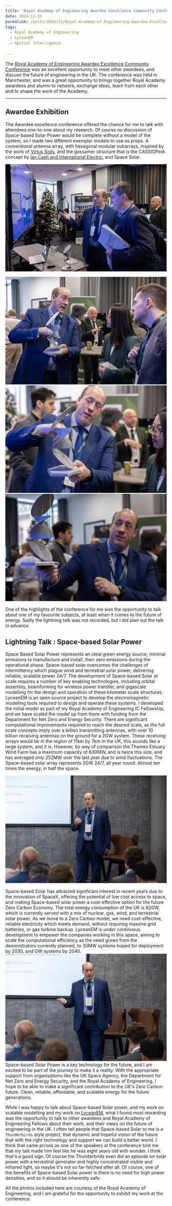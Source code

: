 ```yaml
---
title: 'Royal Academy of Engineering Awardee Excellence Community Conference'
date: 2024-11-15
permalink: /posts/2024/11/Royal-Academy-of-Engineering-Awardee-Excellence-Community-Conference/
tags:
  - Royal Academy of Engineering
  - LyceanEM
  - Spatial Intelligence
  
---
```

The [Royal Academy of Engineering Awardee Excellence Community Conference](https://raeng.org.uk/events/2024/nov/awardee-excellence-community-conference-2024) was an excellent opportunity to meet other awardees, and discuss the future of engineering in the UK. The conference was held in Manchester, and was a great opportunity to  brings together Royal Academy awardees and alumni to network, exchange ideas, learn from each other and to shape the work of the Academy.

---

Awardee Exhibition
------------------
The Awardee excellence conference offered the chance for me to talk with attendees one-to-one about my research. Of course no discussion of Space-based Solar Power would be complete without a model of the system, so I made two different exemplar models to use as props. A conventional antenna array, with hexagonal modular subarrays, inspired by the work of [Virtus Solis](https://virtussolis.space/), and the gossamer structure that is the CASSIOPeiA concept by [Ian Cash and International Electric](https://www.internationalelectric.com/), and Space Solar.

![Exhibition Photo 1](../images/RAengConference1.png)


![Exhibition Photo 2](../images/RAengConference2.png)
![Exhibition Photo 3](../images/RAengConference3.png)
![Exhibition Photo 4](../images/RAengConference4.png)



One of the highlights of the conference for me was the opportunity to talk about one of my favourite subjects, at least when it comes to the future of energy. Sadly the lightning talk was not recorded, but I did plan out the talk in advance.

Lightning Talk : Space-based Solar Power
---------------

Space Based Solar Power represents an ideal green energy source, minimal emissions to manufacture and install, then zero emissions during the operational phase. Space-based solar overcomes the challenges of intermittency which plague wind and terrestrial solar power, delivering reliable, scalable power 24/7. The development of Space-based Solar at scale requires a number of key enabling technologies, including orbital assembly, beamforming for wireless power transfer, and gigascale modelling for the design and operation of these kilometer scale structures. LyceanEM is an open source project to develop the electromagnetic modelling tools required to design and operate these systems. I developed the initial model as part of my Royal Academy of Engineering IC Fellowship, and we have scaled the model up from there with funding from the Department for Net Zero and Energy Security. There are significant computational improvements required to reach the desired scale, as the full scale concepts imply over a billion transmitting antennas, with over 10 billion receiving antennas on the ground for a 2GW system. These receiving arrays would be in the region of 11km by 7km in the UK, this sounds like a large system, and it is. However, by way of comparison the Thames Estuary Wind Farm has a maximum capacity of 630MW, and is twice this size, and has averaged only 252MW over the last year due to wind fluctuations. The Space-based solar array represents 2GW 24/7, all year round. Almost ten times the energy, in half the space. 

![Lightning Talk Photo 1](../images/RAengConference5.png)


Space-based Solar has attracted significant interest in recent years due to the innovation of SpaceX, offering the potential of low cost access to space, and making Space-based solar power a cost-effective option for the future Zero Carbon Economy. The total energy consumption of the UK is 62GW, which is currently served with a mix of nuclear, gas, wind, and terrestrial solar power. As we move to a Zero Carbon model, we need cost-effective, reliable electricity which meets demand, without requiring massive grid batteries, or gas turbine backup.
LyceanEM is under continuous development to empower the companies working in this space, aiming to scale the computational efficiency as the need grows from the demonstrators currently planned, to 30MW systems hoped for deployment by 2030, and GW systems by 2040. 
![Lightning Talk Photo 2](../images/RAengConference6.png)
Space-based Solar Power is a key technology for the future, and I am excited to be part of the journey to make it a reality. With the appropriate support from organisations like the UK Space Agency, the Department for Net Zero and Energy Security, and the Royal Academy of Engineering, I hope to be able to make a significant contribution to the UK's Zero Carbon future. Clean, reliable, affordable, and scalable energy for the future generations.

While I was happy to talk about Space-based Solar power, and my work on scalable modelling and my work on [LyceanEM](https://lyceanem.com/lyceanem/), what I found most rewarding was the opportunity to talk to other awardees and Royal Academy of Engineering Fellows about their work, and their views on the future of engineering in the UK. I often tell people that Space-based Solar to me is a `Thunderbirds` style project, that dynamic and hopeful vision of the future that with the right technology and support we can build a better world. I think that came across as one of the speakers at the conference told me that my talk made him feel like he was eight years old with wonder. I think that's a good sign. Of course the Thunderbirds even did an episode on solar power with a terrestrial generator and highly concentrated visible and infrared light, so maybe it's not so far-fetched after all. Of course, one of the benefits of Space-based Solar power is there is no need for high power densities, and so it should be inherently safe.



All the photos included here are courtesy of the Royal Academy of Engineering, and I am grateful for the opportunity to exhibit my work at the conference.

<script src="https://utteranc.es/client.js"
        repo="LyceanEM/LyceanEM.github.io"
        issue-term="Royal-Academy-of-Engineering-Awardee-Excellence-Community-Conference"
        theme="github-light"
        crossorigin="anonymous"
        async>
</script>

